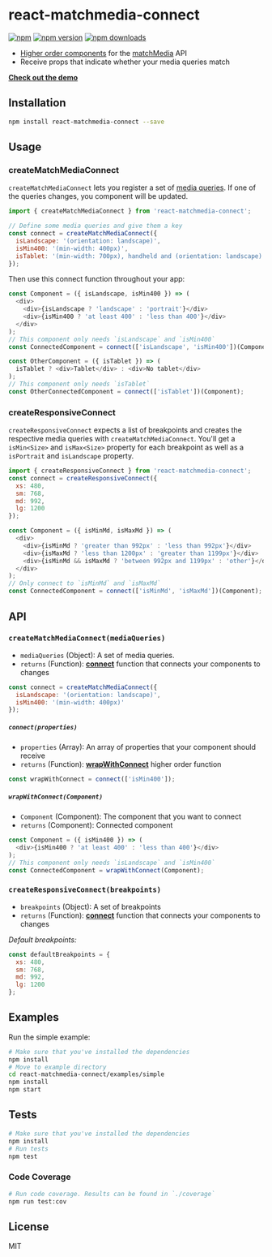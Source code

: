 react-matchmedia-connect
=========================

[![npm](https://img.shields.io/badge/npm-react--matchmedia--connect-brightgreen.svg?style=flat-square)]()
[![npm version](https://img.shields.io/npm/v/react-matchmedia-connect.svg?style=flat-square)](https://www.npmjs.com/package/react-matchmedia-connect)
[![npm downloads](https://img.shields.io/npm/dm/react-matchmedia-connect.svg?style=flat-square)](https://www.npmjs.com/package/react-matchmedia-connect)

* [Higher order components](https://medium.com/@dan_abramov/mixins-are-dead-long-live-higher-order-components-94a0d2f9e750#.9apqrmudz) for the [matchMedia](https://developer.mozilla.org/de/docs/Web/API/Window/matchMedia) API
* Receive props that indicate whether your media queries match

**[Check out the demo](http://malte-wessel.github.io/react-matchmedia-connect/)**

## Installation
```bash
npm install react-matchmedia-connect --save
```

## Usage
### createMatchMediaConnect

`createMatchMediaConnect` lets you register a set of [media queries](https://developer.mozilla.org/en-US/docs/Web/CSS/Media_Queries/Using_media_queries). If one of the queries changes, you component will be updated.

```javascript
import { createMatchMediaConnect } from 'react-matchmedia-connect';

// Define some media queries and give them a key
const connect = createMatchMediaConnect({
  isLandscape: '(orientation: landscape)',
  isMin400: '(min-width: 400px)',
  isTablet: '(min-width: 700px), handheld and (orientation: landscape)'
});
```
Then use this connect function throughout your app:
```javascript
const Component = ({ isLandscape, isMin400 }) => (
  <div>
    <div>{isLandscape ? 'landscape' : 'portrait'}</div>
    <div>{isMin400 ? 'at least 400' : 'less than 400'}</div>
  </div>
);
// This component only needs `isLandscape` and `isMin400`
const ConnectedComponent = connect(['isLandscape', 'isMin400'])(Component);
```
```javascript
const OtherComponent = ({ isTablet }) => (
  isTablet ? <div>Tablet</div> : <div>No tablet</div>
);
// This component only needs `isTablet`
const OtherConnectedComponent = connect(['isTablet'])(Component);

```

### createResponsiveConnect

`createResponsiveConnect` expects a list of breakpoints and creates the respective media queries with `createMatchMediaConnect`. You'll get a `isMin<Size>` and `isMax<Size>` property for each breakpoint as well as a `isPortrait` and `isLandscape` property.

```javascript
import { createResponsiveConnect } from 'react-matchmedia-connect';
const connect = createResponsiveConnect({
  xs: 480,
  sm: 768,
  md: 992,
  lg: 1200
});
```
```javascript
const Component = ({ isMinMd, isMaxMd }) => (
  <div>
    <div>{isMinMd ? 'greater than 992px' : 'less than 992px'}</div>
    <div>{isMaxMd ? 'less than 1200px' : 'greater than 1199px'}</div>
    <div>{isMinMd && isMaxMd ? 'between 992px and 1199px' : 'other'}</div>
  </div>
);
// Only connect to `isMinMd` and `isMaxMd`
const ConnectedComponent = connect(['isMinMd', 'isMaxMd'])(Component);
```

## API
### `createMatchMediaConnect(mediaQueries)`
* `mediaQueries` (Object): A set of media queries.
* `returns` (Function): **[connect](#connectproperties)** function that connects your components to changes

```javascript
const connect = createMatchMediaConnect({
  isLandscape: '(orientation: landscape)',
  isMin400: '(min-width: 400px)'
});
```
##### `connect(properties)`
* `properties` (Array): An array of properties that your component should receive
* `returns` (Function): **[wrapWithConnect](#wrapwithconnectcomponent)** higher order function

```javascript
const wrapWithConnect = connect(['isMin400']);
```

##### `wrapWithConnect(Component)`
* `Component` (Component): The component that you want to connect
* `returns` (Component): Connected component

```javascript
const Component = ({ isMin400 }) => (
  <div>{isMin400 ? 'at least 400' : 'less than 400'}</div>
);
// This component only needs `isLandscape` and `isMin400`
const ConnectedComponent = wrapWithConnect(Component);
```

### `createResponsiveConnect(breakpoints)`
* `breakpoints` (Object): A set of breakpoints
* `returns` (Function): **[connect](#connectproperties)** function that connects your components to changes

*Default breakpoints:*
```javascript
const defaultBreakpoints = {
  xs: 480,
  sm: 768,
  md: 992,
  lg: 1200
};
```

## Examples

Run the simple example:
```bash
# Make sure that you've installed the dependencies
npm install
# Move to example directory
cd react-matchmedia-connect/examples/simple
npm install
npm start
```

## Tests
```bash
# Make sure that you've installed the dependencies
npm install
# Run tests
npm test
```

### Code Coverage
```bash
# Run code coverage. Results can be found in `./coverage`
npm run test:cov
```

## License

MIT
